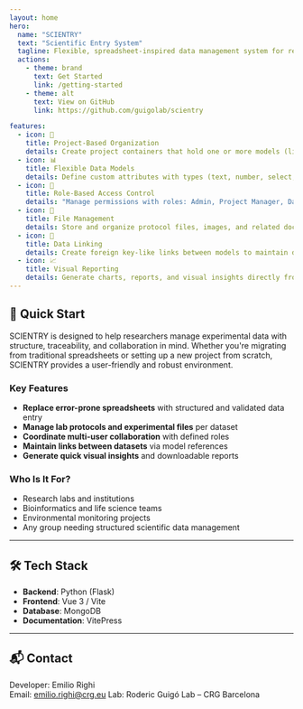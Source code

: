 ```yaml
---
layout: home
hero:
  name: "SCIENTRY"
  text: "Scientific Entry System"
  tagline: Flexible, spreadsheet-inspired data management system for researchers
  actions:
    - theme: brand
      text: Get Started
      link: /getting-started
    - theme: alt
      text: View on GitHub
      link: https://github.com/guigolab/scientry

features:
  - icon: 🧬
    title: Project-Based Organization
    details: Create project containers that hold one or more models (like spreadsheets) with structured data management.
  - icon: 📊
    title: Flexible Data Models
    details: Define custom attributes with types (text, number, select, date) and validation rules for your scientific data.
  - icon: 🔐
    title: Role-Based Access Control
    details: "Manage permissions with roles: Admin, Project Manager, Data Manager, and Researcher."
  - icon: 📁
    title: File Management
    details: Store and organize protocol files, images, and related documents with your datasets.
  - icon: 🔗
    title: Data Linking
    details: Create foreign key-like links between models to maintain data relationships.
  - icon: 📈
    title: Visual Reporting
    details: Generate charts, reports, and visual insights directly from your data.
---
```


## 🚀 Quick Start

SCIENTRY is designed to help researchers manage experimental data with structure, traceability, and collaboration in mind. Whether you're migrating from traditional spreadsheets or setting up a new project from scratch, SCIENTRY provides a user-friendly and robust environment.

### Key Features

- **Replace error-prone spreadsheets** with structured and validated data entry
- **Manage lab protocols and experimental files** per dataset
- **Coordinate multi-user collaboration** with defined roles
- **Maintain links between datasets** via model references
- **Generate quick visual insights** and downloadable reports

### Who Is It For?

- Research labs and institutions
- Bioinformatics and life science teams
- Environmental monitoring projects
- Any group needing structured scientific data management

---

## 🛠 Tech Stack

- **Backend**: Python (Flask)
- **Frontend**: Vue 3 / Vite
- **Database**: MongoDB
- **Documentation**: VitePress

---

## 📬 Contact

Developer: Emilio Righi  
Email: emilio.righi@crg.eu
Lab: Roderic Guigó Lab – CRG Barcelona

